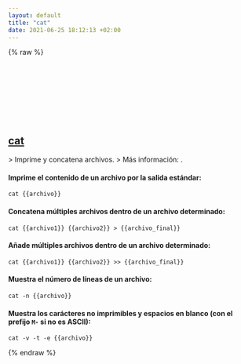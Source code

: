 ```yaml
---
layout: default
title: "cat"
date: 2021-06-25 18:12:13 +02:00
---
```

{% raw %}
<h2 id="cat">
  <a href="/es/common/cat.html">cat</a> <a href="#cat"><svg class="icon">
    <use href="/assets/images/unicode_sprite.svg#link" />
  </svg></a>
</h2>
> Imprime y concatena archivos.
> Más información: <https://www.gnu.org/software/coreutils/cat>.

#### Imprime el contenido de un archivo por la salida estándar:
```shell
cat {{archivo}}
```
#### Concatena múltiples archivos dentro de un archivo determinado:
```shell
cat {{archivo1}} {{archivo2}} > {{archivo_final}}
```
#### Añade múltiples archivos dentro de un archivo determinado:
```shell
cat {{archivo1}} {{archivo2}} >> {{archivo_final}}
```
#### Muestra el número de líneas de un archivo:
```shell
cat -n {{archivo}}
```
#### Muestra los carácteres no imprimibles y espacios en blanco (con el prefijo `M-` si no es ASCII):
```shell
cat -v -t -e {{archivo}}
```
{% endraw %}